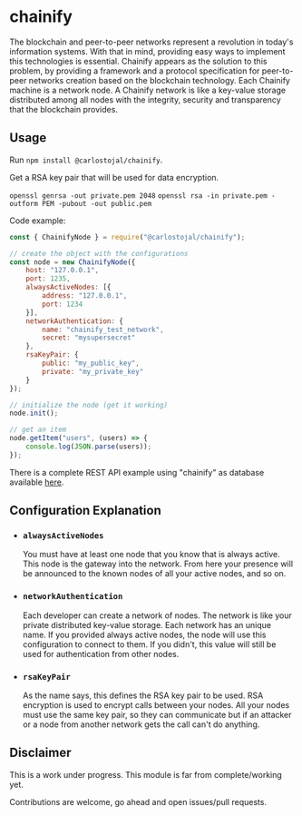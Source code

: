 # chainify

The blockchain and peer-to-peer networks represent a revolution in today's information systems.
With that in mind, providing easy ways to implement this technologies is essential.
Chainify appears as the solution to this problem, by providing a framework and a protocol specification for peer-to-peer networks creation based on the blockchain technology.
Each Chainify machine is a network node.
A Chainify network is like a key-value storage distributed among all nodes with the integrity, security and transparency that the blockchain provides.

## Usage

Run ```npm install @carlostojal/chainify```.

Get a RSA key pair that will be used for data encryption.

```openssl genrsa -out private.pem 2048```
```openssl rsa -in private.pem -outform PEM -pubout -out public.pem```

Code example:

```javascript
const { ChainifyNode } = require("@carlostojal/chainify");

// create the object with the configurations
const node = new ChainifyNode({
	host: "127.0.0.1",
	port: 1235,
	alwaysActiveNodes: [{
		address: "127.0.0.1",
		port: 1234
	}],
	networkAuthentication: {
		name: "chainify_test_network",
		secret: "mysupersecret"
	},
	rsaKeyPair: {
		public: "my_public_key",
		private: "my_private_key"
	}
});

// initialize the node (get it working)
node.init();

// get an item
node.getItem("users", (users) => {
	console.log(JSON.parse(users));
});
```

There is a complete REST API example using "chainify" as database available [here]("https://github.com/carlostojal/chainify-demo").

## Configuration Explanation

- ### ```alwaysActiveNodes```
	You must have at least one node that you know that is always active. This node is the gateway into the network. From here your presence will be announced to the known nodes of all your active nodes, and so on.

- ### ```networkAuthentication```
	Each developer can create a network of nodes. The network is like your private distributed key-value storage.
	Each network has an unique name. If you provided always active nodes, the node will use this configuration to connect to them. If you didn't, this value will still be used for authentication from other nodes.

- ### ```rsaKeyPair```
	As the name says, this defines the RSA key pair to be used.
	RSA encryption is used to encrypt calls between your nodes.
	All your nodes must use the same key pair, so they can communicate but if an attacker or a node from another network gets the call can't do anything.

## Disclaimer

This is a work under progress. This module is far from complete/working yet.

Contributions are welcome, go ahead and open issues/pull requests.